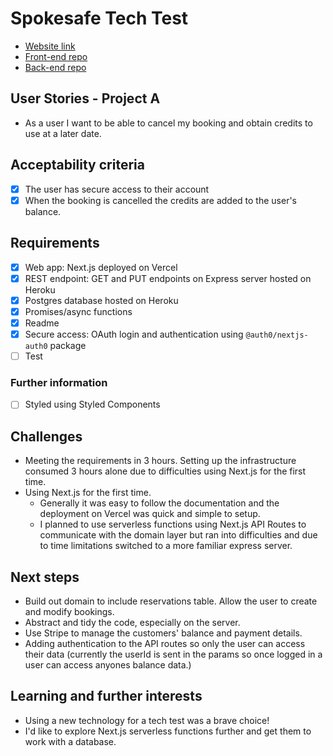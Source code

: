 # Spokesafe Tech Test

- [Website link](https://spokesafe-test.vercel.app/)
- [Front-end repo](https://github.com/Joepock123/spokesafe-test)
- [Back-end repo](https://github.com/Joepock123/spokesafe-server)

## User Stories - Project A

- As a user I want to be able to cancel my booking and obtain credits to use at a later date.

## Acceptability criteria

- [x] The user has secure access to their account
- [x] When the booking is cancelled the credits are added to the user's balance.

## Requirements

- [x] Web app: Next.js deployed on Vercel
- [x] REST endpoint: GET and PUT endpoints on Express server hosted on Heroku
- [x] Postgres database hosted on Heroku
- [x] Promises/async functions
- [x] Readme
- [x] Secure access: OAuth login and authentication using `@auth0/nextjs-auth0` package
- [ ] Test

### Further information

- [ ] Styled using Styled Components

## Challenges

- Meeting the requirements in 3 hours. Setting up the infrastructure consumed 3 hours alone due to difficulties using Next.js for the first time.
- Using Next.js for the first time.
  - Generally it was easy to follow the documentation and the deployment on Vercel was quick and simple to setup.
  - I planned to use serverless functions using Next.js API Routes to communicate with the domain layer but ran into difficulties and due to time limitations switched to a more familiar express server.

## Next steps

- Build out domain to include reservations table. Allow the user to create and modify bookings.
- Abstract and tidy the code, especially on the server.
- Use Stripe to manage the customers' balance and payment details.
- Adding authentication to the API routes so only the user can access their data (currently the userId is sent in the params so once logged in a user can access anyones balance data.)

## Learning and further interests

- Using a new technology for a tech test was a brave choice!
- I'd like to explore Next.js serverless functions further and get them to work with a database.
